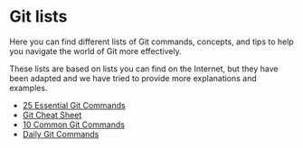 # Git lists

Here you can find different lists of Git commands, concepts, and tips to help you navigate the world of Git more effectively.

These lists are based on lists you can find on the Internet, but they have been adapted and we have tried to provide more explanations and examples.

* [25 Essential Git Commands](25-essential-git-commands.md)
* [Git Cheat Sheet](Git-Cheat-Sheet.md)
* [10 Common Git Commands](10-common-git-commands.md)
* [Daily Git Commands](Daily-Git-Commands.md)